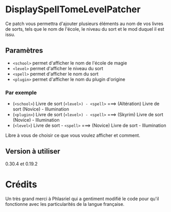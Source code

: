 # DisplaySpellTomeLevelPatcher

Ce patch vous permettra d'ajouter plusieurs éléments au nom de vos livres de sorts, tels que le nom de l'école, le niveau du sort et le mod duquel il est issu.

## Paramètres

- ``<school>`` permet d'afficher le nom de l'école de magie
- ``<level>`` permet d'afficher le niveau du sort
- ``<spell>`` permet d'afficher le nom du sort
- ``<plugin>`` permet d'afficher le nom du plugin d'origine

### Par exemple
  
- (``<school>``) Livre de sort (``<level>) - <spell>`` ===> (Altération) Livre de sort (Novice) - Illumination
- (``<plugin>``) Livre de sort (``<level>) - <spell>`` ===> (Skyrim) Livre de sort (Novice) - Illumination
- (``<level>``) Livre de sort - ``<spell>`` ===> (Novice) Livre de sort - Illumination

Libre à vous de choisir ce que vous voulez afficher et comment.
## Version à utiliser
  0.30.4 et 0.19.2
  
# Crédits
Un très grand merci à Phlasriel qui a gentiment modifié le code pour qu'il fonctionne avec les particularités de la langue française.
